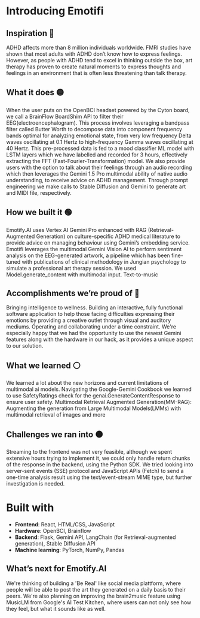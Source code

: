 # Introducing Emotifi

## Inspiration :red_circle:
ADHD affects more than 8 million individuals worldwide. FMRI studies have shown that most adults with ADHD don’t know how to express feelings. However, as people with ADHD tend to excel in thinking outside the box, art therapy has proven to create natural moments to express thoughts and feelings in an environment that is often less threatening than talk therapy. 

## What it does :yellow_circle:
When the user puts on the OpenBCI headset powered by the Cyton board, we call a BrainFlow BoardShim API to filter their EEG(electroencephalogram). This process involves leveraging a bandpass filter called Butter Worth to decompose data into component frequency bands optimal for analyzing emotional state, from very low frequency Delta waves oscillating at 0.1 Hertz to high-frequency Gamma waves oscillating at 40 Hertz. This pre-processed data is fed to a mood classifier ML model with LSTM layers which we have labelled and recorded for 3 hours, effectively extracting the FFT (Fast-Fourier-Transformation) model. 
We also provide users with the option to talk about their feelings through an audio recording which then leverages the Gemini 1.5 Pro multimodal ability of native audio understanding, to receive advice on ADHD management. 
Through prompt engineering we make calls to Stable Diffusion and Gemini to generate art and MIDI file, respectively. 

## How we built it  :green_circle:
Emotify.AI uses Vertex AI Gemini Pro enhanced with RAG (Retrieval-Augmented Generation) on culture-specific ADHD medical literature to provide advice on managing behaviour using Gemini’s embedding service. Emotifi leverages the multimodal Gemini Vision AI to perform sentiment analysis on the EEG-generated artwork, a pipeline which has been fine-tuned with publications of clinical methodology in Jungian psychology to simulate a professional art therapy session. We used Model.generate_content with multimodal input. Text-to-music

## Accomplishments we’re proud of :large_blue_circle:

Bringing intelligence to wellness. 
Building an interactive, fully functional software application to help those facing difficulties expressing their emotions by providing a creative outlet through visual and auditory mediums. 
Operating and collaborating under a time constraint. 
We're especially happy that we had the opportunity to use the newest Gemini features along with the hardware in our hack, as it provides a unique aspect to our solution.

## What we learned :white_circle:
We learned a lot about the new horizons and current limitations of multimodal ai models. Navigating the Google-Gemini Cookbook we learned to use SafetyRatings check for the genai.GenerateContentResponse to ensure user safety. Multimodal Retrieval Augmented Generation(MM-RAG): Augmenting the generation from Large Multimodal Models(LMMs) with multimodal retrieval of images and more


## Challenges we ran into :black_circle:
Streaming to the frontend was not very feasible, although we spent extensive hours trying to implement it, we could only handle return chunks of the response in the backend, using the Python SDK. We tried looking into server-sent events (SSE) protocol and JavaScript APIs (Fetch)  to send a one-time analysis result using the text/event-stream MIME type, but further investigation is needed. 

# Built with 

- **Frontend**: React, HTML/CSS, JavaScript
- **Hardware**: OpenBCI, Brainflow
- **Backend**: Flask, Gemini API, LangChain (for Retrieval-augmented generation), Stable Diffusion API
- **Machine learning**: PyTorch, NumPy, Pandas

## What’s next for Emotify.AI
We're thinking of building a 'Be Real' like social media plattform, where people will be able to post the art they generated on a daily basis to their peers. We're also planning on improving the brain2music feature using MusicLM from Google's AI Test Kitchen, where users can not only see how they feel, but what it sounds like as well. 

